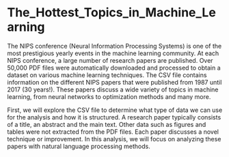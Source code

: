 # The_Hottest_Topics_in_Machine_Learning
 
<p>The NIPS conference (Neural Information Processing Systems) is one of the most prestigious yearly events in the machine learning community.
At each NIPS conference, a large number of research papers are published.
Over 50,000 PDF files were automatically downloaded and processed to obtain a dataset on various machine learning techniques.
The CSV file contains information on the different NIPS papers that were published from 1987 until 2017 (30 years!).
These papers discuss a wide variety of topics in machine learning, from neural networks to optimization methods and many more.</p>
<p>First, we will explore the CSV file to determine what type of data we can use for the analysis and how it is structured.
A research paper typically consists of a title, an abstract and the main text.
Other data such as figures and tables were not extracted from the PDF files.
Each paper discusses a novel technique or improvement.
In this analysis, we will focus on analyzing these papers with natural language processing methods.</p>